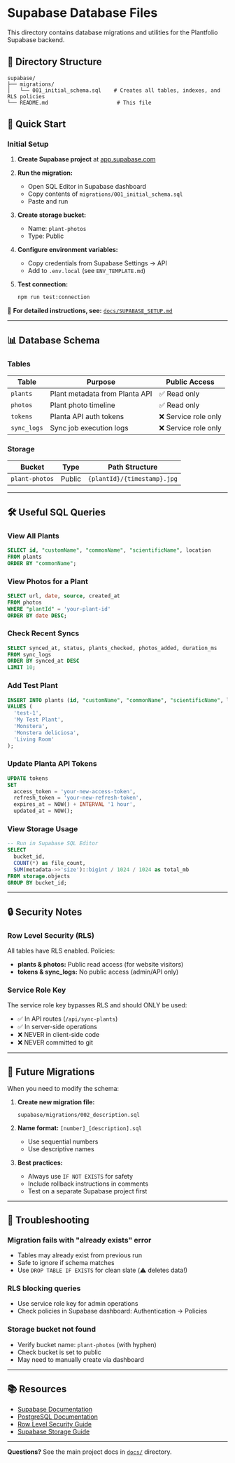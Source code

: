 # Supabase Database Files

This directory contains database migrations and utilities for the Plantfolio Supabase backend.

## 📁 Directory Structure

```
supabase/
├── migrations/
│   └── 001_initial_schema.sql    # Creates all tables, indexes, and RLS policies
└── README.md                      # This file
```

## 🚀 Quick Start

### Initial Setup

1. **Create Supabase project** at [app.supabase.com](https://app.supabase.com)

2. **Run the migration:**
   - Open SQL Editor in Supabase dashboard
   - Copy contents of `migrations/001_initial_schema.sql`
   - Paste and run

3. **Create storage bucket:**
   - Name: `plant-photos`
   - Type: Public

4. **Configure environment variables:**
   - Copy credentials from Supabase Settings → API
   - Add to `.env.local` (see `ENV_TEMPLATE.md`)

5. **Test connection:**
   ```bash
   npm run test:connection
   ```

📖 **For detailed instructions, see:** [`docs/SUPABASE_SETUP.md`](../docs/SUPABASE_SETUP.md)

---

## 📊 Database Schema

### Tables

| Table       | Purpose                        | Public Access        |
| ----------- | ------------------------------ | -------------------- |
| `plants`    | Plant metadata from Planta API | ✅ Read only         |
| `photos`    | Plant photo timeline           | ✅ Read only         |
| `tokens`    | Planta API auth tokens         | ❌ Service role only |
| `sync_logs` | Sync job execution logs        | ❌ Service role only |

### Storage

| Bucket         | Type   | Path Structure              |
| -------------- | ------ | --------------------------- |
| `plant-photos` | Public | `{plantId}/{timestamp}.jpg` |

---

## 🛠️ Useful SQL Queries

### View All Plants

```sql
SELECT id, "customName", "commonName", "scientificName", location
FROM plants
ORDER BY "commonName";
```

### View Photos for a Plant

```sql
SELECT url, date, source, created_at
FROM photos
WHERE "plantId" = 'your-plant-id'
ORDER BY date DESC;
```

### Check Recent Syncs

```sql
SELECT synced_at, status, plants_checked, photos_added, duration_ms
FROM sync_logs
ORDER BY synced_at DESC
LIMIT 10;
```

### Add Test Plant

```sql
INSERT INTO plants (id, "customName", "commonName", "scientificName", location)
VALUES (
  'test-1',
  'My Test Plant',
  'Monstera',
  'Monstera deliciosa',
  'Living Room'
);
```

### Update Planta API Tokens

```sql
UPDATE tokens
SET
  access_token = 'your-new-access-token',
  refresh_token = 'your-new-refresh-token',
  expires_at = NOW() + INTERVAL '1 hour',
  updated_at = NOW();
```

### View Storage Usage

```sql
-- Run in Supabase SQL Editor
SELECT
  bucket_id,
  COUNT(*) as file_count,
  SUM(metadata->>'size')::bigint / 1024 / 1024 as total_mb
FROM storage.objects
GROUP BY bucket_id;
```

---

## 🔒 Security Notes

### Row Level Security (RLS)

All tables have RLS enabled. Policies:

- **plants & photos:** Public read access (for website visitors)
- **tokens & sync_logs:** No public access (admin/API only)

### Service Role Key

The service role key bypasses RLS and should ONLY be used:

- ✅ In API routes (`/api/sync-plants`)
- ✅ In server-side operations
- ❌ NEVER in client-side code
- ❌ NEVER committed to git

---

## 🔄 Future Migrations

When you need to modify the schema:

1. **Create new migration file:**

   ```
   supabase/migrations/002_description.sql
   ```

2. **Name format:** `[number]_[description].sql`
   - Use sequential numbers
   - Use descriptive names

3. **Best practices:**
   - Always use `IF NOT EXISTS` for safety
   - Include rollback instructions in comments
   - Test on a separate Supabase project first

---

## 🐛 Troubleshooting

### Migration fails with "already exists" error

- Tables may already exist from previous run
- Safe to ignore if schema matches
- Use `DROP TABLE IF EXISTS` for clean slate (⚠️ deletes data!)

### RLS blocking queries

- Use service role key for admin operations
- Check policies in Supabase dashboard: Authentication → Policies

### Storage bucket not found

- Verify bucket name: `plant-photos` (with hyphen)
- Check bucket is set to public
- May need to manually create via dashboard

---

## 📚 Resources

- [Supabase Documentation](https://supabase.com/docs)
- [PostgreSQL Documentation](https://www.postgresql.org/docs/)
- [Row Level Security Guide](https://supabase.com/docs/guides/auth/row-level-security)
- [Supabase Storage Guide](https://supabase.com/docs/guides/storage)

---

**Questions?** See the main project docs in [`docs/`](../docs/) directory.
